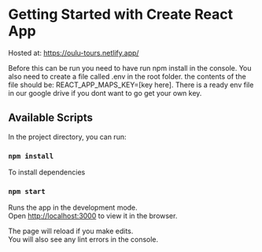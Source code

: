# Getting Started with Create React App

Hosted at:
https://oulu-tours.netlify.app/

Before this can be run you need to have run npm install in the console. You also need to create a file called .env in the root folder. the contents of the file should be: REACT_APP_MAPS_KEY=[key here]. There is a ready env file in our google drive if you dont want to go get your own key.

## Available Scripts

In the project directory, you can run:

### `npm install`
To install dependencies

### `npm start`

Runs the app in the development mode.\
Open [http://localhost:3000](http://localhost:3000) to view it in the browser.

The page will reload if you make edits.\
You will also see any lint errors in the console.

